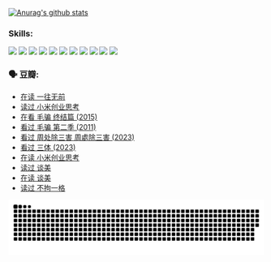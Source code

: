 
[![Anurag's github stats](https://github-readme-stats.vercel.app/api?username=w940853815)](https://github.com/anuraghazra/github-readme-stats)

### Skills:

<code><img height="32" src="https://cdn.jsdelivr.net/npm/simple-icons@v5/icons/python.svg"></code>
<code><img height="32" src="https://cdn.jsdelivr.net/npm/simple-icons@v5/icons/javascript.svg"></code>
<code><img height="32" src="https://cdn.jsdelivr.net/npm/simple-icons@v5/icons/django.svg"></code>
<code><img height="32" src="https://cdn.jsdelivr.net/npm/simple-icons@v5/icons/flask.svg"></code>
<code><img height="32" src="https://cdn.jsdelivr.net/npm/simple-icons@v5/icons/vuetify.svg"></code>
<code><img height="32" src="https://cdn.jsdelivr.net/npm/simple-icons@v5/icons/git.svg"></code>
<code><img height="32" src="https://cdn.jsdelivr.net/npm/simple-icons@v5/icons/docker.svg"></code>
<code><img height="32" src="https://cdn.jsdelivr.net/npm/simple-icons@v5/icons/postgresql.svg"></code>
<code><img height="32" src="https://cdn.jsdelivr.net/npm/simple-icons@v5/icons/elasticsearch.svg"></code>
<code><img height="32" src="https://cdn.jsdelivr.net/npm/simple-icons@v5/icons/macos.svg"></code>
<code><img height="32" src="https://cdn.jsdelivr.net/npm/simple-icons@v5/icons/linux.svg"></code>

### 🗣 豆瓣:

<!-- DOUBAN-ACTIVITIES:START -->
- [在读 一往无前](https://www.douban.com/people/136069238/status/4590507310/?_i=14796228)
- [读过 小米创业思考](https://www.douban.com/people/136069238/status/4590506983/?_i=14796228)
- [在看 毛骗 终结篇‎ (2015)](https://www.douban.com/people/136069238/status/4581971924/?_i=14796228)
- [看过 毛骗 第二季‎ (2011)](https://www.douban.com/people/136069238/status/4581971810/?_i=14796228)
- [看过 周处除三害 周處除三害‎ (2023)](https://www.douban.com/people/136069238/status/4575646701/?_i=14796228)
- [看过 三体‎ (2023)](https://www.douban.com/people/136069238/status/4574263039/?_i=14796228)
- [在读 小米创业思考](https://www.douban.com/people/136069238/status/4572047905/?_i=14796228)
- [读过 谈美](https://www.douban.com/people/136069238/status/4572047629/?_i=14796228)
- [在读 谈美](https://www.douban.com/people/136069238/status/4560861771/?_i=14796228)
- [读过 不拘一格](https://www.douban.com/people/136069238/status/4560861445/?_i=14796228)
<!-- DOUBAN-ACTIVITIES:END -->


![Snake animation](https://raw.githubusercontent.com/w940853815/w940853815/output/github-contribution-grid-snake.svg)

<!--
**w940853815/w940853815** is a ✨ _special_ ✨ repository because its `README.md` (this file) appears on your GitHub profile.

Here are some ideas to get you started:

- 🔭 I’m currently working on ...
- 🌱 I’m currently learning ...
- 👯 I’m looking to collaborate on ...
- 🤔 I’m looking for help with ...
- 💬 Ask me about ...
- 📫 How to reach me: ...
- 😄 Pronouns: ...
- ⚡ Fun fact: ...
-->

